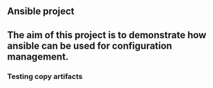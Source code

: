 ## Ansible project

## The aim of this  project is to demonstrate how ansible can be used for configuration management.
### Testing copy artifacts 

